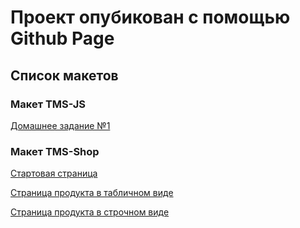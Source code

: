 # Проект опубикован с помощью Github Page

## Список макетов

### Макет TMS-JS

[Домашнее задание №1](https://ivandelendik.github.io/TMS-JS/index.html)


### Макет TMS-Shop

[Стартовая страница](https://ivandelendik.github.io/TMS-page/index.html)


[Страница продукта в табличном виде](https://ivandelendik.github.io/TMS-page/product.html)


[Страница продукта в строчном виде](https://ivandelendik.github.io/TMS-page/product_roster.html)


